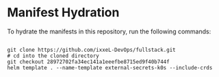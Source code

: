 
# Manifest Hydration

To hydrate the manifests in this repository, run the following commands:

```shell

git clone https://github.com/ixxeL-DevOps/fullstack.git
# cd into the cloned directory
git checkout 28972702fa34ec141a1eeefbe8715ed9f40b744f
helm template . --name-template external-secrets-k0s --include-crds
```